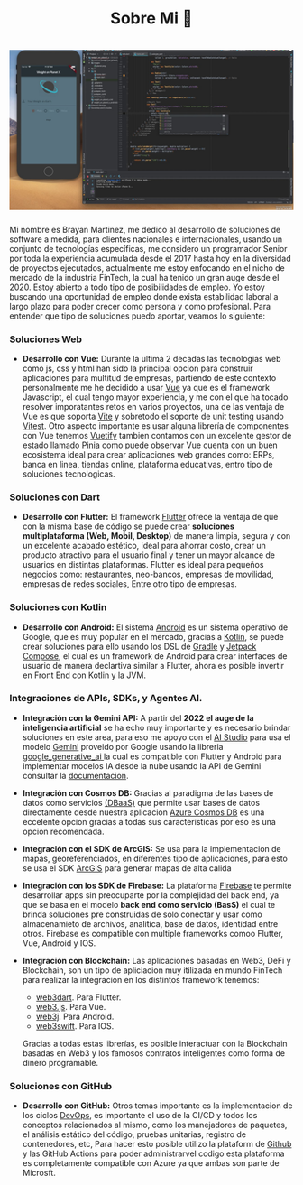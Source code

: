 <h1 align="center"> Sobre Mi 👋</h1>

<h1 align="center">
  <img src="https://github.com/Ing-Brayan-Martinez/Ing-Brayan-Martinez/blob/master/docs/maxresdefault.jpg" 
    alt="Code" width="800"/>
</h1>

Mi nombre es Brayan Martinez, me dedico al desarrollo de soluciones de software a medida, para clientes nacionales 
e internacionales, usando un conjunto de tecnologías específicas, me considero un programador Senior por toda la 
experiencia acumulada desde el 2017 hasta hoy en la diversidad de proyectos ejecutados, actualmente me estoy enfocando
en el nicho de mercado de la industria FinTech, la cual ha tenido un gran auge desde el 2020. Estoy abierto a todo tipo
de posibilidades de empleo. Yo estoy buscando una oportunidad de empleo donde exista estabilidad laboral a largo plazo
para poder crecer como persona y como profesional. Para entender que tipo de soluciones puedo aportar, veamos lo 
siguiente:

### Soluciones Web

- **Desarrollo con Vue:** Durante la ultima 2 decadas las tecnologias web como js, css y 
  html han sido la principal opcion para construir aplicaciones para multitud de empresas, 
  partiendo de este contexto personalmente me he decidido a usar [Vue](https://vuejs.org/) 
  ya que es el framework Javascript, el cual tengo mayor experiencia, y me con el que ha tocado 
  resolver imporatantes retos en varios proyectos, una de las ventaja de Vue es que 
  soporta [Vite](https://vite.dev/) y sobretodo el soporte de unit testing usando 
  [Vitest](https://vitest.dev/guide/). Otro aspecto importante es usar alguna librería de 
  componentes con Vue tenemos [Vuetify](https://vuetifyjs.com/en/) tambien contamos con un 
  excelente gestor de estado llamado [Pinia](https://pinia.vuejs.org/) como puede observar Vue 
  cuenta con un buen ecosistema ideal para crear aplicaciones web grandes como: ERPs, 
  banca en linea, tiendas online, plataforma educativas, entro tipo de soluciones tecnologicas.

### Soluciones con Dart

- **Desarrollo con Flutter:** El framework [Flutter](https://flutter.dev/) ofrece la ventaja de que con la misma 
  base de código se puede crear **soluciones multiplataforma (Web, Mobil, Desktop)** de manera limpia, segura y con un 
  excelente acabado estético, ideal para ahorrar costo, crear un producto atractivo para el usuario final y tener un 
  mayor alcance de usuarios en distintas plataformas. Flutter es ideal para pequeños negocios como: restaurantes, 
  neo-bancos, empresas de movilidad, empresas de redes sociales, Entre otro tipo de empresas.

### Soluciones con Kotlin

- **Desarrollo con Android:** El sistema [Android](https://developer.android.com/) es un sistema 
  operativo de Google, que es muy popular en el mercado, gracias a [Kotlin](https://kotlinlang.org/), se puede crear soluciones para ello
  usando los DSL de [Gradle](https://gradle.org/) y [Jetpack Compose](https://developer.android.com/develop/ui/compose), el cual es un framework de Android para crear 
  interfaces de usuario de manera declartiva similar a Flutter, ahora es posible invertir en Front End con Kotlin
  y la JVM.

### Integraciones de APIs, SDKs, y Agentes AI.

- **Integración con la Gemini API:** A partir del **2022 el auge de la inteligencia  artificial** se ha echo muy
  importante y es necesario brindar soluciones en este area, para eso me apoyo con el
  [AI Studio](https://aistudio.google.com/app/prompts/new_chat) para usa el modelo
  [Gemini](https://gemini.google.com/app) proveido por Google usando la libreria
  [google_generative_ai ](https://ai.google.dev/gemini-api/docs/get-started?hl=es-419)la cual es 
  compatible con Flutter y Android para implementar modelos IA desde la nube usando la API de Gemini
  consultar la [documentacion](https://ai.google.dev/).


- **Integración con Cosmos DB:** Gracias al paradigma de las bases de datos como servicios [
  (DBaaS)](https://techlib.net/techedu/base-de-datos-como-servicio-dbaas/) que permite usar 
  bases de datos directamente desde nuestra aplicacion [Azure Cosmos DB](https://azure.microsoft.com/es-es/products/cosmos-db/)
  es una eccelente opcion gracias a todas sus caracteristicas por eso es una opcion recomendada.


- **Integración con el SDK de ArcGIS:** Se usa para la implementacion de mapas, georeferenciados, 
  en diferentes tipo de aplicaciones, para esto se usa el SDK [ArcGIS](https://developers.arcgis.com/) para 
  generar mapas de alta calida


- **Integración con los SDK de Firebase:** La plataforma [Firebase](https://firebase.google.com)
  te permite desarrollar apps sin preocuparte por la complejidad del back end, ya que se basa en el 
  modelo **back end como servicio (BasS)** el cual te brinda soluciones pre construidas de solo 
  conectar y usar como almacenamieto de archivos, analitica, base de datos, identidad entre otros. 
  Firebase es compatible con multiple frameworks comoo Flutter, Vue, Android y IOS.


- **Integración con Blockchain:** Las aplicaciones basadas en Web3, DeFi y Blockchain, son un 
  tipo de apliciacion muy itilizada en mundo FinTech para realizar la integracion en los 
  distintos framework tenemos:
  - [web3dart](https://pub.dev/packages/web3dart). Para Flutter. 
  - [web3.js](https://docs.web3js.org/). Para Vue. 
  - [web3j](https://docs.web3j.io/4.8.7/). Para Android. 
  - [web3swift](https://github.com/web3swift-team/web3swift). Para IOS.
  
  Gracias a todas estas librerías, es posible interactuar con la Blockchain basadas en Web3 y 
  los famosos contratos inteligentes como forma de dinero programable.

### Soluciones con GitHub

- **Desarrollo con GitHub:**  Otros temas importante es la implementacion de los ciclos 
  [DevOps](https://azure.microsoft.com/en-us/resources/cloud-computing-dictionary/what-is-devops), es importante el 
  uso de la CI/CD y todos los conceptos relacionados al mismo, como los manejadores de paquetes, el análisis estático
  del código, pruebas unitarias, registro de contenedores, etc, Para hacer esto posible utilizo la plataform de 
  [Github](https://github.com/) y las GitHub Actions para poder administrarvel codigo esta plataforma es 
  completamente compatible con Azure ya que ambas son parte de Microsft.